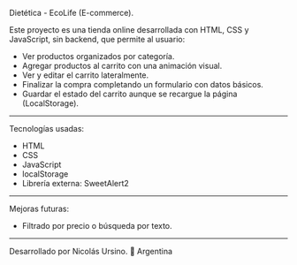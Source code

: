 Dietética - EcoLife (E-commerce).

Este proyecto es una tienda online desarrollada con HTML, CSS y JavaScript, sin backend, que permite al usuario:

- Ver productos organizados por categoría.
- Agregar productos al carrito con una animación visual.
- Ver y editar el carrito lateralmente.
- Finalizar la compra completando un formulario con datos básicos.
- Guardar el estado del carrito aunque se recargue la página (LocalStorage).

---

Tecnologías usadas:

- HTML
- CSS 
- JavaScript 
- localStorage
- Librería externa: SweetAlert2

---

 Mejoras futuras:

- Filtrado por precio o búsqueda por texto.

---

Desarrollado por Nicolás Ursino.
📍 Argentina  
